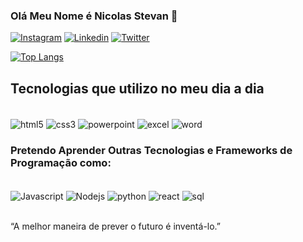 
### Olá Meu Nome é Nicolas Stevan 👋


[![Instagram](https://img.shields.io/badge/Instagram-E4405F?style=for-the-badge&logo=instagram&logoColor=white)](https://www.instagram.com/nicolasstevan_/)
[![Linkedin](https://img.shields.io/badge/LinkedIn-0077B5?style=for-the-badge&logo=linkedin&logoColor=white)](https://www.linkedin.com/in/nicolas-stevan-a750a0236/)
[![Twitter](https://img.shields.io/badge/Twitter-1DA1F2?style=for-the-badge&logo=twitter&logoColor=white)](https://twitter.com/Nicolasstevan9)

[![Top Langs](https://github-readme-stats.vercel.app/api/top-langs/?username=NicolasStevan&layout=compact)](https://github.com/NicolasStevan/github-readme-stats)

## Tecnologias que utilizo no meu dia a dia

<div style="display:inline_block"><br/>
<img align="center" alt="html5" src="https://img.shields.io/badge/HTML5-E34F26?style=for-the-badge&logo=html5&logoColor=white"/>
<img align="center" alt="css3" src="https://img.shields.io/badge/CSS3-1572B6?style=for-the-badge&logo=css3&logoColor=white"/>
<img align="center" alt="powerpoint" src="https://img.shields.io/badge/Microsoft_PowerPoint-B7472A?style=for-the-badge&logo=microsoft-powerpoint&logoColor=white"/>
<img align="center" alt="excel" src="https://img.shields.io/badge/Microsoft_Excel-217346?style=for-the-badge&logo=microsoft-excel&logoColor=white"/>
<img align="center" alt="word" src="https://img.shields.io/badge/Microsoft_Word-2B579A?style=for-the-badge&logo=microsoft-word&logoColor=white"/>
</div>

### Pretendo Aprender Outras Tecnologias e Frameworks de Programação como:
<div style="display:inline_block"><br/>
<img align="center" alt="Javascript" src="https://img.shields.io/badge/JavaScript-F7DF1E?style=for-the-badge&logo=javascript&logoColor=black"/>
<img align="center" alt="Nodejs" src="https://img.shields.io/badge/Node.js-43853D?style=for-the-badge&logo=node.js&logoColor=white"/>
<img align="center" alt="python" src="https://img.shields.io/badge/Python-14354C?style=for-the-badge&logo=python&logoColor=white"/>
<img align="center" alt="react" src="https://img.shields.io/badge/React-20232A?style=for-the-badge&logo=react&logoColor=61DAFB"/>
<img align="center" alt="sql" src="https://img.shields.io/badge/MySQL-00000F?style=for-the-badge&logo=mysql&logoColor=white"/>
</div><br/>

“A melhor maneira de prever o futuro é inventá-lo.”
